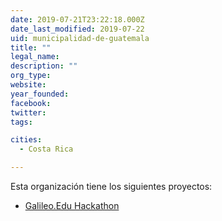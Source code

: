 ```yaml
---
date: 2019-07-21T23:22:18.000Z
date_last_modified: 2019-07-22
uid: municipalidad-de-guatemala
title: ""
legal_name: 
description: ""
org_type: 
website: 
year_founded: 
facebook: 
twitter: 
tags:

cities: 
  - Costa Rica

---
```


Esta organización tiene los siguientes proyectos:

- [Galileo.Edu Hackathon](/i/galileo-edu-hackathon.html)
